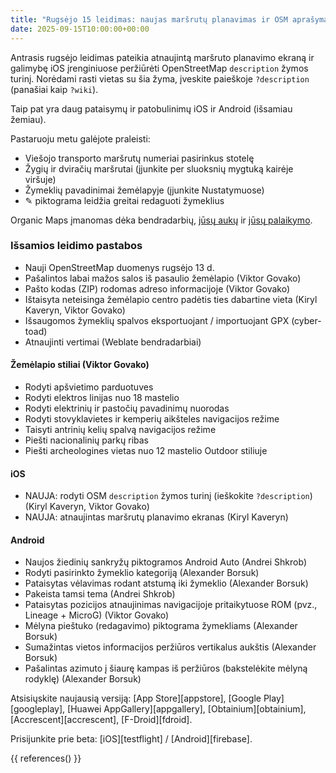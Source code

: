 ```yaml
---
title: "Rugsėjo 15 leidimas: naujas maršrutų planavimas ir OSM aprašymai"
date: 2025-09-15T10:00:00+00:00
---
```


Antrasis rugsėjo leidimas pateikia atnaujintą maršruto planavimo ekraną ir galimybę iOS įrenginiuose peržiūrėti OpenStreetMap `description` žymos turinį. Norėdami rasti vietas su šia žyma, įveskite paieškoje `?description` (panašiai kaip `?wiki`).

Taip pat yra daug pataisymų ir patobulinimų iOS ir Android (išsamiau žemiau).

Pastaruoju metu galėjote praleisti:
- Viešojo transporto maršrutų numeriai pasirinkus stotelę
- Žygių ir dviračių maršrutai (įjunkite per sluoksnių mygtuką kairėje viršuje)
- Žymeklių pavadinimai žemėlapyje (įjunkite Nustatymuose)
- ✎ piktograma leidžia greitai redaguoti žymeklius

Organic Maps įmanomas dėka bendradarbių, [jūsų aukų](@/donate/index.lt.md) ir [jūsų palaikymo](@/contribute/index.md).

### Išsamios leidimo pastabos

- Nauji OpenStreetMap duomenys  rugsėjo 13 d.
- Pašalintos labai mažos salos iš pasaulio žemėlapio (Viktor Govako)
- Pašto kodas (ZIP) rodomas adreso informacijoje (Viktor Govako)
- Ištaisyta neteisinga žemėlapio centro padėtis ties dabartine vieta (Kiryl Kaveryn, Viktor Govako)
- Išsaugomos žymeklių spalvos eksportuojant / importuojant GPX (cyber-toad)
- Atnaujinti vertimai (Weblate bendradarbiai)

#### Žemėlapio stiliai (Viktor Govako)

- Rodyti apšvietimo parduotuves
- Rodyti elektros linijas nuo 18 mastelio
- Rodyti elektrinių ir pastočių pavadinimų nuorodas
- Rodyti stovyklavietes ir kemperių aikšteles navigacijos režime
- Taisyti antrinių kelių spalvą navigacijos režime
- Piešti nacionalinių parkų ribas
- Piešti archeologines vietas nuo 12 mastelio Outdoor stiliuje

#### iOS

- NAUJA: rodyti OSM `description` žymos turinį (ieškokite `?description`) (Kiryl Kaveryn, Viktor Govako)
- NAUJA: atnaujintas maršrutų planavimo ekranas (Kiryl Kaveryn)

#### Android

- Naujos žiedinių sankryžų piktogramos Android Auto (Andrei Shkrob)
- Rodyti pasirinkto žymeklio kategoriją (Alexander Borsuk)
- Pataisytas vėlavimas rodant atstumą iki žymeklio (Alexander Borsuk)
- Pakeista tamsi tema (Andrei Shkrob)
- Pataisytas pozicijos atnaujinimas navigacijoje pritaikytuose ROM (pvz., Lineage + MicroG) (Viktor Govako)
- Mėlyna pieštuko (redagavimo) piktograma žymekliams (Alexander Borsuk)
- Sumažintas vietos informacijos peržiūros vertikalus aukštis (Alexander Borsuk)
- Pašalintas azimuto į šiaurę kampas iš peržiūros (bakstelėkite mėlyną rodyklę) (Alexander Borsuk)

Atsisiųskite naujausią versiją: [App Store][appstore], [Google Play][googleplay], [Huawei AppGallery][appgallery], [Obtainium][obtainium], [Accrescent][accrescent], [F-Droid][fdroid].

Prisijunkite prie beta: [iOS][testflight] / [Android][firebase].

{{ references() }}
